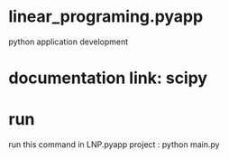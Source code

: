 # linear_programing.pyapp
python application development
# documentation link: scipy

# run
run this command in LNP.pyapp project : python main.py
